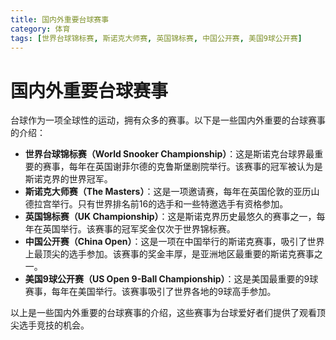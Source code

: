 ```yaml
---
title: 国内外重要台球赛事
category: 体育
tags: [世界台球锦标赛, 斯诺克大师赛, 英国锦标赛, 中国公开赛, 美国9球公开赛]
---
```

# 国内外重要台球赛事

台球作为一项全球性的运动，拥有众多的赛事。以下是一些国内外重要的台球赛事的介绍：

- **世界台球锦标赛（World Snooker Championship）**：这是斯诺克台球界最重要的赛事，每年在英国谢菲尔德的克鲁斯堡剧院举行。该赛事的冠军被认为是斯诺克界的世界冠军。
- **斯诺克大师赛（The Masters）**：这是一项邀请赛，每年在英国伦敦的亚历山德拉宫举行。只有世界排名前16的选手和一些特邀选手有资格参加。
- **英国锦标赛（UK Championship）**：这是斯诺克界历史最悠久的赛事之一，每年在英国举行。该赛事的冠军奖金仅次于世界锦标赛。
- **中国公开赛（China Open）**：这是一项在中国举行的斯诺克赛事，吸引了世界上最顶尖的选手参加。该赛事的奖金丰厚，是亚洲地区最重要的斯诺克赛事之一。
- **美国9球公开赛（US Open 9-Ball Championship）**：这是美国最重要的9球赛事，每年在美国举行。该赛事吸引了世界各地的9球高手参加。

以上是一些国内外重要的台球赛事的介绍，这些赛事为台球爱好者们提供了观看顶尖选手竞技的机会。
